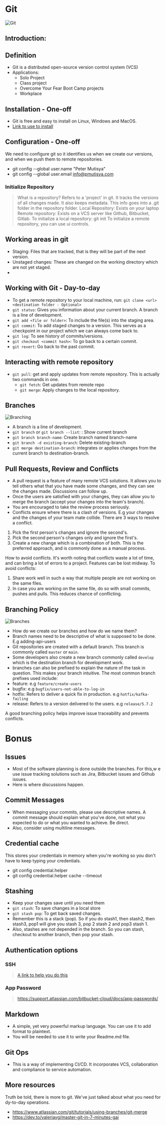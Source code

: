 # Git
![Git](https://upload.wikimedia.org/wikipedia/commons/e/e0/Git-logo.svg)
## Introduction:
## Definition
- Git is a distributed open-source version control system (VCS)
- Applications:
  - Solo Project
  - Class project
  - Overcome Your Fear Boot Camp projects
  - Workplace
## Installation - One-off
- Git is free and easy to install on Linux, Windows and MacOS.
- [Link to use to install](https://git-scm.com/book/en/v2/Getting-Started-Installing-Git)

## Configuration - One-off
We need to configure git so it identifies us when we create our versions, and when we push them to remote repositories.
- git config --global user.name "Peter Mutisya"
- git config --global user.email info@pmutisya.com

### Initialize Repository
> What is a repository?
> Refers to a 'project' in git. It tracks the versions of all changes made.  It also keeps metadata.
> This info goes into a .git folder in the repository folder.
> Local Repository: Exists on your laptop
> Remote repository: Exists on a VCS server like Github, Bitbucket, Gitlab.
To initialize a local repository:
> git init
To initialize a remote repository, you can use ui controls.

## Working areas in git
- Staging: Files that are tracked, that is they will be part of the next version.
- Unstaged changes: These are changed on the working directory which are not yet staged.
- 

## Working with Git - Day-to-day
- To get a remote repository to your local machine, run: `git clone <url> <destination folder - Optional>`
- `git status`: Gives you information about your current branch. A branch is a line of development.
- `git add <file or folder>`: To include the file(s) into the staging area.
- `git commit`: To add staged changes to a version. This serves as a checkpoint in our project which we can always come back to.
- `git log`: To see history of commits/versions.
- `git checkout <commit hash>`: To go back to a certain commit.
- `git revert`: Go back to the past commit.

## Interacting with remote repository
- `git pull`: get and apply updates from remote repository. This is actually two commands in one.
  - `git fetch`: Get updates from remote repo
  - `git merge`: Apply changes to the local repository.

## Branches
![Branching](https://wac-cdn.atlassian.com/dam/jcr:389059a7-214c-46a3-bc52-7781b4730301/hero.svg?cdnVersion=542)
- A branch is a line of development.
- `git branch` or `git branch --list`: : Show current branch
- `git branch branch-name`: Create branch named branch-name
- `git branch -d existing-branch`: Delete existing-branch
- `git merge destination-branch`: integrates or applies changes from the current branch to destination-branch.

## Pull Requests, Review and Conflicts
- A pull request is a feature of many remote VCS solutions. It allows you to tell others what that you have made some changes, and they can see the changes made. Discussions can follow up.
- Once the users are satisfied with your changes, they can allow you to merge the branch (accept your changes into the team's branch).
- You are encouraged to take the review process seriously.
- Conflicts ensure where there is a clash of versions. E.g your changes and the changes of your team mate collide. There are 3 ways to resolve a conflict.
1. Pick the first person's changes and ignore the second's.
2. Pick the second person's changes only and ignore the first's.
3. Create a new change which is a combination of both. This is the preferred approach, and is commonly done as a manual process.

How to avoid conflicts.
It's worth noting that conflicts waste a lot of time, and can bring a lot of errors to a project. Features can be lost midway. To avoid conflicts:
1. Share work well in such a way that multiple people are not working on the same files.
2. In case you are working on the same file, do so with small commits, pushes and pulls. This reduces chance of conflicting.


## Branching Policy
![Branches](https://wac-cdn.atlassian.com/dam/jcr:c6db91c1-1343-4d45-8c93-bdba910b9506/02%20Branch-1%20kopiera.png?cdnVersion=542)

- How do we create our branches and how do we name them?
- Branch names need to be descriptive of what is supposed to be done. E.g adding-api-users
- Git repositories are created with a default branch. This branch is commonly called `master` or `main`.
- Some developers also create a new branch commonly called `develop` which is the destination branch for development work.
- branches can also be prefixed to explain the nature of the task in question. This makes your branch intuitive. The most common branch prefixes used include:
- feature: e.g `feature/create-users`
- bugfix: e.g `bugfix/users-not-able-to-log-in`
- hotfix: Refers to deliver a quick fix in production. e.g `hotfix/kafka-failing`
- release: Refers to a version delivered to the users. e.g `release/5.7.2`

A good branching policy helps improve issue traceability and prevents conflicts.



# Bonus
## Issues
- Most of the software planning is done outside the branches. For this,w e use issue tracking solutions such as Jira, Bitbucket issues and Github issues.
- Here is where discussions happen.
## Commit Messages
- When messaging your commits, please use descriptive names. A commit message should explain what you've done, not what you expected to do or what you wanted to achieve. Be direct.
- Also, consider using multiline messages.

## Credential cache
This stores your credentials in memory when you're working so you don't have to keep typing your credentials.
- git config credential.helper <options>
- git config credential.helper cache --timeout <seconds>

## Stashing
- Keep your changes save until you need them
- `git stash`: To save changes in a local store
- `git stash pop`: To get back saved changes. 
- Remember this is a stack (pop). So if you do stash1, then stash2, then stash3, pop1 will give you stash 3, pop 2 stash 2 and pop3 stash 1.
- Also, stashes are not depended in the branch. So you can stash, checkout to another branch, then pop your stash.

## Authentication options
### SSH
> [A link to help you do this](https://docs.github.com/en/authentication/connecting-to-github-with-ssh/generating-a-new-ssh-key-and-adding-it-to-the-ssh-agent)

### App Password
> https://support.atlassian.com/bitbucket-cloud/docs/app-passwords/


## Markdown
- A simple, yet very powerful markup language. You can use it to add format to plaintext.
- You will be needed to use it to write your Readme.md file.

## Git Ops
- This is a way of implementing CI/CD. It incorporates VCS, collaboration and compliance to service automation.

## More resources
Truth be told, there is more to git. We've just talked about what you need for dy-to-day operations.
- https://www.atlassian.com/git/tutorials/using-branches/git-merge
- https://dev.to/valeriavg/master-git-in-7-minutes-gai